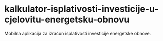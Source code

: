 # kalkulator-isplativosti-investicije-u-cjelovitu-energetsku-obnovu
Mobilna aplikacija za izračun isplativosti investicije energetske obnove.
